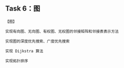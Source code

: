 ## Task 6：图 

    【图】

    实现有向图、无向图、有权图、无权图的邻接矩阵和邻接表表示方法

    实现图的深度优先搜索、广度优先搜索

    实现 Dijkstra 算法

    实现拓扑排序
